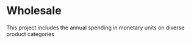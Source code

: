 # Wholesale
This project includes the annual spending in monetary units on diverse product categories
